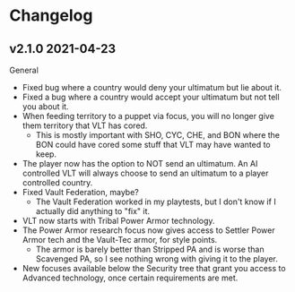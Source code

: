 # Changelog

## v2.1.0 2021-04-23

General

- Fixed bug where a country would deny your ultimatum but lie about it.
- Fixed a bug where a country would accept your ultimatum but not tell you about it.
- When feeding territory to a puppet via focus, you will no longer give them territory that VLT has cored.
  - This is mostly important with SHO, CYC, CHE, and BON where the BON could have cored some stuff that VLT may have wanted to keep.
- The player now has the option to NOT send an ultimatum. An AI controlled VLT will always choose to send an ultimatum to a player controlled country.
- Fixed Vault Federation, maybe?
  - The Vault Federation worked in my playtests, but I don't know if I actually did anything to "fix" it.
- VLT now starts with Tribal Power Armor technology.
- The Power Armor research focus now gives access to Settler Power Armor tech and the Vault-Tec armor, for style points.
  - The armor is barely better than Stripped PA and is worse than Scavenged PA, so I see nothing wrong with giving it to the player.
- New focuses available below the Security tree that grant you access to Advanced technology, once certain requirements are met.
